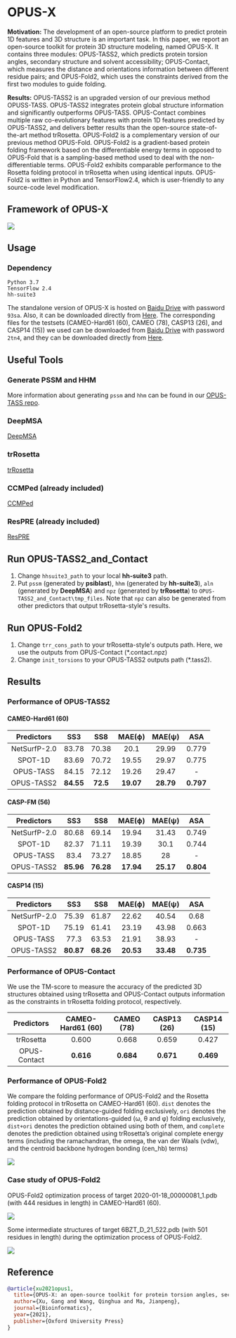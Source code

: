 # OPUS-X

**Motivation:** The development of an open-source platform to predict protein 1D features and 3D structure is an important task. In this paper, we report an open-source toolkit for protein 3D structure modeling, named OPUS-X. It contains three modules: OPUS-TASS2, which predicts protein torsion angles, secondary structure and solvent accessibility; OPUS-Contact, which measures the distance and orientations information between different residue pairs; and OPUS-Fold2, which uses the constraints derived from the first two modules to guide folding.

**Results:** OPUS-TASS2 is an upgraded version of our previous method OPUSS-TASS. OPUS-TASS2 integrates protein global structure information and significantly outperforms OPUS-TASS. OPUS-Contact combines multiple raw co-evolutionary features with protein 1D features predicted by OPUS-TASS2, and delivers better results than the open-source state-of-the-art method trRosetta. OPUS-Fold2 is a complementary version of our previous method OPUS-Fold. OPUS-Fold2 is a gradient-based protein folding framework based on the differentiable energy terms in opposed to OPUS-Fold that is a sampling-based method used to deal with the non-differentiable terms. OPUS-Fold2 exhibits comparable performance to the Rosetta folding protocol in trRosetta when using identical inputs. OPUS-Fold2 is written in Python and TensorFlow2.4, which is user-friendly to any source-code level modification. 

## Framework of OPUS-X

<img src="./images/figure1.png"/>

## Usage

### Dependency

```
Python 3.7
TensorFlow 2.4
hh-suite3
```

The standalone version of OPUS-X is hosted on [Baidu Drive](https://pan.baidu.com/s/1ySqn_tKTQidS5AzUJEFt6Q) with password `93sa`. Also, it can be downloaded directly from [Here](https://ma-lab.rice.edu/dist/opus-x.zip). The corresponding files for the testsets (CAMEO-Hard61 (60), CAMEO (78), CASP13 (26), and CASP14 (15)) we used can be downloaded from [Baidu Drive](https://pan.baidu.com/s/1SacrMCpclsAiKdoPuJx0ng) with password `2tn4`, and they can be downloaded directly from [Here](https://ma-lab.rice.edu/dist/opus-x-testsets.zip).

## Useful Tools

### Generate PSSM and HHM

More information about generating `pssm` and `hhm` can be found in our [OPUS-TASS repo](https://github.com/thuxugang/opus_tass).

### DeepMSA

[DeepMSA](https://zhanglab.ccmb.med.umich.edu/DeepMSA/)

### trRosetta

[trRosetta](https://yanglab.nankai.edu.cn/trRosetta/)

### CCMPed (already included)

[CCMPed](https://github.com/soedinglab/CCMpred)

### ResPRE (already included)

[ResPRE](https://github.com/leeyang/ResPRE)

## Run OPUS-TASS2_and_Contact

1. Change `hhsuite3_path` to your local **hh-suite3** path.
2. Put `pssm` (generated by **psiblast**), `hhm` (generated by **hh-suite3**), `aln` (generated by **DeepMSA**) and `npz` (generated by **trRosetta**) to `OPUS-TASS2_and_Contact\tmp_files`. Note that `npz` can also be generated from other predictors that output trRosetta-style's results.

## Run OPUS-Fold2

1. Change `trr_cons_path` to your trRosetta-style's outputs path. Here, we use the outputs from OPUS-Contact (\*.contact.npz)
2. Change `init_torsions` to your OPUS-TASS2 outputs path (\*.tass2).

## Results

### Performance of OPUS-TASS2

#### CAMEO-Hard61 (60)

|Predictors|SS3|SS8|MAE(ϕ)|MAE(ψ)|ASA|
|:----:|:----:|:----:|:----:|:----:|:----:|
|NetSurfP-2.0|	83.78|	70.38	|20.1|	29.99|	0.779|
|SPOT-1D|	83.69	|70.72|	19.55|	29.97|	0.775|
|OPUS-TASS|	84.15|	72.12	|19.26|	29.47	|-|
|OPUS-TASS2	|**84.55**	|**72.5**	|**19.07**	|**28.79**|	**0.797**|

#### CASP-FM (56)

|Predictors|SS3|SS8|MAE(ϕ)|MAE(ψ)|ASA|
|:----:|:----:|:----:|:----:|:----:|:----:|
|NetSurfP-2.0|	80.68|	69.14	|19.94|	31.43|	0.749|
|SPOT-1D	|82.37|	71.11	|19.39|	30.1	|0.744|
|OPUS-TASS|	83.4|73.27|	18.85	|28|	-|
|OPUS-TASS2	|**85.96**|	**76.28**|**17.94**|**25.17**|	**0.804**|

#### CASP14 (15)

|Predictors|SS3|SS8|MAE(ϕ)|MAE(ψ)|ASA|
|:----:|:----:|:----:|:----:|:----:|:----:|
|NetSurfP-2.0|75.39|	61.87|	22.62	|40.54|	0.68|
|SPOT-1D|	75.19	|61.41|	23.19|	43.98	|0.663|
|OPUS-TASS|	77.3	|63.53	|21.91	|38.93|	-|
|OPUS-TASS2|	**80.87**	| **68.26**	| **20.53**	|**33.48**|	**0.735**|

### Performance of OPUS-Contact

We use the TM-score to measure the accuracy of the predicted 3D structures obtained using trRosetta and OPUS-Contact outputs information as the constraints in trRosetta folding protocol, respectively.

|Predictors|CAMEO-Hard61 (60)|CAMEO (78)|CASP13 (26)|CASP14 (15)|
|:----:|:----:|:----:|:----:|:----:|
|trRosetta| 	0.600  |	0.668  |	0.659 |	0.427 |
|OPUS-Contact|	**0.616** 	|**0.684**  |	**0.671** |	**0.469**  |

### Performance of OPUS-Fold2

We compare the folding performance of OPUS-Fold2 and the Rosetta folding protocol in trRosetta on CAMEO-Hard61 (60). `dist` denotes the prediction obtained by distance-guided folding exclusively, `ori` denotes the prediction obtained by orientations-guided (ω, θ and φ) folding exclusively, `dist+ori` denotes the prediction obtained using both of them, and `complete` denotes the prediction obtained using trRosetta’s original complete energy terms (including the ramachandran, the omega, the van der Waals (vdw), and the centroid backbone hydrogen bonding (cen_hb) terms)

<img src="./images/figure2.png"/>

### Case study of OPUS-Fold2

OPUS-Fold2 optimization process of target 2020-01-18_00000081_1.pdb (with 444 residues in length) in CAMEO-Hard61 (60).

<img src="./images/figure3.png"/>

Some intermediate structures of target 6BZT_D_21_522.pdb (with 501 residues in length) during the optimization process of OPUS-Fold2.

<img src="./images/figure4.png"/>

## Reference 
```bibtex
@article{xu2021opus1,
  title={OPUS-X: an open-source toolkit for protein torsion angles, secondary structure, solvent accessibility, contact map predictions and 3D folding},
  author={Xu, Gang and Wang, Qinghua and Ma, Jianpeng},
  journal={Bioinformatics},
  year={2021},
  publisher={Oxford University Press}
}
```
